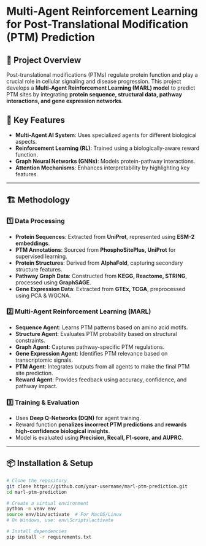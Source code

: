 # Multi-Agent Reinforcement Learning for Post-Translational Modification (PTM) Prediction

## 🚀 Project Overview
Post-translational modifications (PTMs) regulate protein function and play a crucial role in cellular signaling and disease progression. This project develops a **Multi-Agent Reinforcement Learning (MARL) model** to predict PTM sites by integrating **protein sequence, structural data, pathway interactions, and gene expression networks**.

## 📑 Key Features
- **Multi-Agent AI System**: Uses specialized agents for different biological aspects.
- **Reinforcement Learning (RL)**: Trained using a biologically-aware reward function.
- **Graph Neural Networks (GNNs)**: Models protein-pathway interactions.
- **Attention Mechanisms**: Enhances interpretability by highlighting key features.

---

## 🏗️ **Methodology**
### **1️⃣ Data Processing**
- **Protein Sequences**: Extracted from **UniProt**, represented using **ESM-2 embeddings**.
- **PTM Annotations**: Sourced from **PhosphoSitePlus, UniProt** for supervised learning.
- **Protein Structures**: Derived from **AlphaFold**, capturing secondary structure features.
- **Pathway Graph Data**: Constructed from **KEGG, Reactome, STRING**, processed using **GraphSAGE**.
- **Gene Expression Data**: Extracted from **GTEx, TCGA**, preprocessed using PCA & WGCNA.

### **2️⃣ Multi-Agent Reinforcement Learning (MARL)**
- **Sequence Agent**: Learns PTM patterns based on amino acid motifs.
- **Structure Agent**: Evaluates PTM probability based on structural constraints.
- **Graph Agent**: Captures pathway-specific PTM regulations.
- **Gene Expression Agent**: Identifies PTM relevance based on transcriptomic signals.
- **PTM Agent**: Integrates outputs from all agents to make the final PTM site prediction.
- **Reward Agent**: Provides feedback using accuracy, confidence, and pathway impact.

### **3️⃣ Training & Evaluation**
- Uses **Deep Q-Networks (DQN)** for agent training.
- Reward function **penalizes incorrect PTM predictions** and **rewards high-confidence biological insights**.
- Model is evaluated using **Precision, Recall, F1-score, and AUPRC**.

---

## 📦 Installation & Setup
```bash
# Clone the repository
git clone https://github.com/your-username/marl-ptm-prediction.git
cd marl-ptm-prediction

# Create a virtual environment
python -m venv env
source env/bin/activate  # For MacOS/Linux
# On Windows, use: env\Scripts\activate

# Install dependencies
pip install -r requirements.txt

